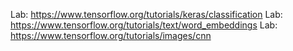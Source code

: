 Lab: https://www.tensorflow.org/tutorials/keras/classification
Lab: https://www.tensorflow.org/tutorials/text/word_embeddings
Lab: https://www.tensorflow.org/tutorials/images/cnn
